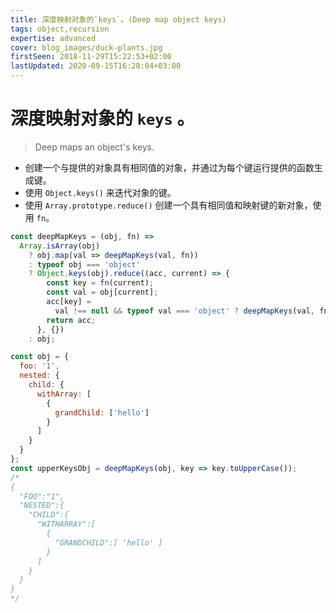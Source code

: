 ```yaml
---
title: 深度映射对象的`keys`。(Deep map object keys)
tags: object,recursion
expertise: advanced
cover: blog_images/duck-plants.jpg
firstSeen: 2018-11-29T15:22:53+02:00
lastUpdated: 2020-09-15T16:28:04+03:00
---
```


# 深度映射对象的 `keys` 。
> Deep maps an object's keys.

- 创建一个与提供的对象具有相同值的对象，并通过为每个键运行提供的函数生成键。
- 使用 `Object.keys()` 来迭代对象的键。
- 使用 `Array.prototype.reduce()` 创建一个具有相同值和映射键的新对象，使用 `fn`。

```js
const deepMapKeys = (obj, fn) =>
  Array.isArray(obj)
    ? obj.map(val => deepMapKeys(val, fn))
    : typeof obj === 'object'
    ? Object.keys(obj).reduce((acc, current) => {
        const key = fn(current);
        const val = obj[current];
        acc[key] =
          val !== null && typeof val === 'object' ? deepMapKeys(val, fn) : val;
        return acc;
      }, {})
    : obj;
```

```js
const obj = {
  foo: '1',
  nested: {
    child: {
      withArray: [
        {
          grandChild: ['hello']
        }
      ]
    }
  }
};
const upperKeysObj = deepMapKeys(obj, key => key.toUpperCase());
/*
{
  "FOO":"1",
  "NESTED":{
    "CHILD":{
      "WITHARRAY":[
        {
          "GRANDCHILD":[ 'hello' ]
        }
      ]
    }
  }
}
*/
```
